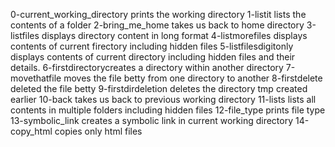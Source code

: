 0-current_working_directory prints the working directory
1-listit lists the contents of a  folder
2-bring_me_home takes us back to home directory
3-listfiles displays directory content in long format
4-listmorefiles displays contents of current firectory including hidden files
5-listfilesdigitonly displays contents of current directory including hidden files and their details. 
6-firstdirectorycreates a directory within another directory 
7-movethatfile moves the file betty from one directory to another
8-firstdelete deleted the file betty
9-firstdirdeletion deletes the directory tmp created earlier
10-back takes us back to previous working directory
11-lists lists all contents in multiple folders including hidden files
12-file_type prints file type 
13-symbolic_link creates a symbolic link in current working directory 
14-copy_html copies only html files

